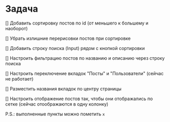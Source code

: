 # Задача

[] Добавить сортировку постов по id (от меньшего к большему и наоборот)

[] Убрать излишние перерисовки постов при сортировке

[] Добавить строку поиска (Input) рядом с кнопкой сортировки

[] Настроить фильтрацию постов по названию и описанию через строку поиска

[] Настроить переключение вкладок "Посты" и "Пользователи" (сейчас не работает)

[] Разместить названия вкладок по центру страницы

[] Настроить отображение постов так, чтобы они отображались по сетке (сейчас отоображаются в одну колонку)

P.S.: выполненные пункты можно пометить `x`
